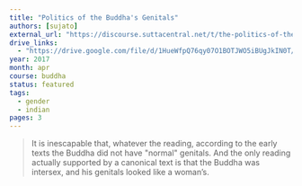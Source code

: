 ```yaml
---
title: "Politics of the Buddha's Genitals"
authors: [sujato]
external_url: "https://discourse.suttacentral.net/t/the-politics-of-the-buddha-s-genitals/4876?u=khemarato.bhikkhu"
drive_links:
  - "https://drive.google.com/file/d/1HueWfpQ76qy07O1BOTJWO5iBUgJkIN0T/view?usp=drivesdk"
year: 2017
month: apr
course: buddha
status: featured
tags:
  - gender
  - indian
pages: 3
---
```


> It is inescapable that, whatever the reading, according to the early texts the Buddha did not have "normal" genitals. And the only reading actually supported by a canonical text is that the Buddha was intersex, and his genitals looked like a woman’s.
